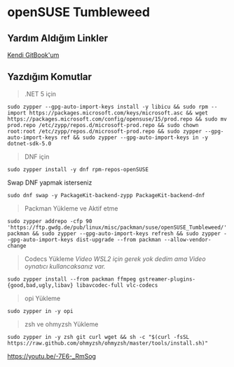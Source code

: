 # openSUSE Tumbleweed

## Yardım Aldığım Linkler
[Kendi GitBook'um](https://herrwinfried.gitbook.io/tr/wslg/opensuse/tumbleweed/opensuse-tumbleweed-.net-5-dnf-zsh-codecs-opi-packman-deposunu-yuekleme)


## Yazdığım Komutlar
> .NET 5 için

```
sudo zypper --gpg-auto-import-keys install -y libicu && sudo rpm --import https://packages.microsoft.com/keys/microsoft.asc && wget https://packages.microsoft.com/config/opensuse/15/prod.repo && sudo mv prod.repo /etc/zypp/repos.d/microsoft-prod.repo && sudo chown root:root /etc/zypp/repos.d/microsoft-prod.repo && sudo zypper --gpg-auto-import-keys ref && sudo zypper --gpg-auto-import-keys in -y dotnet-sdk-5.0
```
> DNF için
```
sudo zypper install -y dnf rpm-repos-openSUSE
```
Swap DNF yapmak isterseniz
```
sudo dnf swap -y PackageKit-backend-zypp PackageKit-backend-dnf
```

> Packman Yükleme ve Aktif etme
```
sudo zypper addrepo -cfp 90 'https://ftp.gwdg.de/pub/linux/misc/packman/suse/openSUSE_Tumbleweed/' packman && sudo zypper --gpg-auto-import-keys refresh && sudo zypper --gpg-auto-import-keys dist-upgrade --from packman --allow-vendor-change
```
> Codecs Yükleme
*Video WSL2 için gerek yok dedim ama Video oynatıcı kullancaksanız var.*
```
sudo zypper install --from packman ffmpeg gstreamer-plugins-{good,bad,ugly,libav} libavcodec-full vlc-codecs
```

> opi Yükleme
```
sudo zypper in -y opi
```

> zsh ve ohmyzsh Yükleme
```
sudo zypper in -y zsh git curl wget && sh -c "$(curl -fsSL https://raw.github.com/ohmyzsh/ohmyzsh/master/tools/install.sh)"
```

https://youtu.be/-7E6-_RmSog
